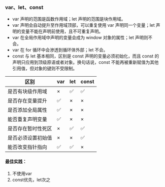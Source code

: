 ### var、let、const

- var 声明的范围是函数作用域；let 声明的范围是块作用域。
- var 声明会自动提升至作用域顶部，可以重复使用 var 声明同一个变量；let 声明的变量不能在声明前使用，且不可重复声明。
- var 在全局作用域中声明的变量会成为 window 对象的属性；let 声明则不会。
- var 在 for 循环中会渗透到循环体外部；let 不会。
- const 与 let 基本相同，区别是 const 声明的变量必须初始化，而且 const 的声明只应用到顶级原语或者对象。换句话说，const 不能再被重新赋值为其他引用值，但对象的键则不受限制。

| 区别               | var  | let  | const |
| ------------------ | ---- | ---- | ----- |
| 是否有块级作用域   | ×    | ✅    | ✅     |
| 是否存在变量提升   | ✅    | ×    | ×     |
| 是否添加全局属性   | ✅    | ×    | ×     |
| 能否重复声明变量   | ✅    | ×    | ×     |
| 是否存在暂时性死区 | ×    | ✅    | ✅     |
| 是否必须设置初始值 | ×    | ×    | ✅     |
| 能否改变指针指向   | ✅    | ✅    | ×     |

#### 最佳实践：

1. 不使用var
2. const优先，let次之
